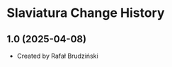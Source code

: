 Slaviatura Change History
====================

1.0 (2025-04-08)
----------------
* Created by Rafał Brudziński
